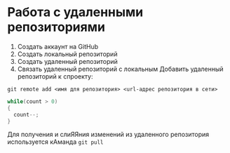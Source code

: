 # **Работа с удаленными репозиториями**
1. Создать аккаунт на GitHub
2. Создать локальный репозиторий
3. Создать удаленный репозиторий
4. Связать удаленный репозиторий с локальным
Добавить удаленный репозиторий к спроекту:
```
git remote add <имя для репозитория> <url-адрес репозитория в сети>
```
```C#
while(count > 0)
{
  count--;
}
```
Для получения и слиЯЯния изменений из удаленного репозитория используется кАманда `git pull`